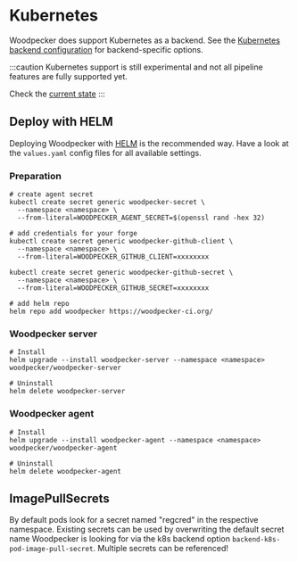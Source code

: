 # Kubernetes

Woodpecker does support Kubernetes as a backend. See the [Kubernetes backend configuration](./22-backends/40-kubernetes.md#configuration) for backend-specific options.

:::caution
Kubernetes support is still experimental and not all pipeline features are fully supported yet.

Check the [current state](https://github.com/woodpecker-ci/woodpecker/issues/9#issuecomment-483979755)
:::

## Deploy with HELM

Deploying Woodpecker with [HELM](https://helm.sh/docs/) is the recommended way.
Have a look at the `values.yaml` config files for all available settings.

### Preparation

```shell
# create agent secret
kubectl create secret generic woodpecker-secret \
  --namespace <namespace> \
  --from-literal=WOODPECKER_AGENT_SECRET=$(openssl rand -hex 32)

# add credentials for your forge
kubectl create secret generic woodpecker-github-client \
  --namespace <namespace> \
  --from-literal=WOODPECKER_GITHUB_CLIENT=xxxxxxxx

kubectl create secret generic woodpecker-github-secret \
  --namespace <namespace> \
  --from-literal=WOODPECKER_GITHUB_SECRET=xxxxxxxx

# add helm repo
helm repo add woodpecker https://woodpecker-ci.org/
```

### Woodpecker server

```shell
# Install
helm upgrade --install woodpecker-server --namespace <namespace> woodpecker/woodpecker-server

# Uninstall
helm delete woodpecker-server
```

### Woodpecker agent

```shell
# Install
helm upgrade --install woodpecker-agent --namespace <namespace> woodpecker/woodpecker-agent

# Uninstall
helm delete woodpecker-agent
```

## ImagePullSecrets

By default pods look for a secret named "regcred" in the respective namespace.
Existing secrets can be used by overwriting the default secret name Woodpecker is looking for via the k8s backend option `backend-k8s-pod-image-pull-secret`.
Multiple secrets can be referenced!
